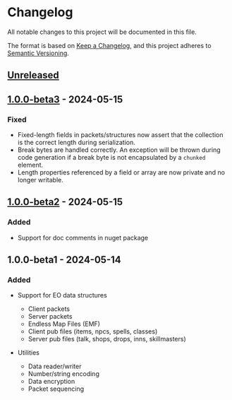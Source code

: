 # Changelog

All notable changes to this project will be documented in this file.

The format is based on [Keep a Changelog](https://keepachangelog.com/en/1.0.0/),
and this project adheres to [Semantic Versioning](https://semver.org/spec/v2.0.0.html).

## [Unreleased]

## [1.0.0-beta3] - 2024-05-15

### Fixed

- Fixed-length fields in packets/structures now assert that the collection is the correct length during serialization.
- Break bytes are handled correctly. An exception will be thrown during code generation if a break byte is not encapsulated by a `chunked` element.
- Length properties referenced by a field or array are now private and no longer writable.

## [1.0.0-beta2] - 2024-05-15

### Added

- Support for doc comments in nuget package

## 1.0.0-beta1 - 2024-05-14

### Added

- Support for EO data structures
    - Client packets
    - Server packets
    - Endless Map Files (EMF)
    - Client pub files (items, npcs, spells, classes)
    - Server pub files (talk, shops, drops, inns, skillmasters)

- Utilities
    - Data reader/writer
    - Number/string encoding
    - Data encryption
    - Packet sequencing

[Unreleased]: http://github.com/ethanmoffat/eolib-dotnet/compare/v1.0.0-beta3...HEAD
[1.0.0-beta3]: http://github.com/ethanmoffat/eolib-dotnet/compare/v1.0.0-beta2...beta3
[1.0.0-beta2]: http://github.com/ethanmoffat/eolib-dotnet/compare/v1.0.0-beta1...beta2
